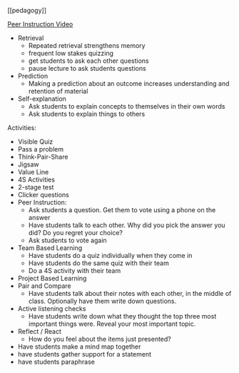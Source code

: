 [[pedagogy]]

[Peer Instruction Video](https://www.youtube.com/watch?v=Z9orbxoRofI)

 - Retrieval
   - Repeated retrieval strengthens memory
   - frequent low stakes quizzing
   - get students to ask each other questions
   - pause lecture to ask students questions
 - Prediction
   - Making a prediction about an outcome increases understanding and retention of material
 - Self-explanation
   - Ask students to explain concepts to themselves in their own words
   - Ask students to explain things to others

Activities:

 - Visible Quiz
 - Pass a problem
 - Think-Pair-Share
 - Jigsaw
 - Value Line
 - 4S Activities
 - 2-stage test
 - Clicker questions
 - Peer Instruction:
   - Ask students a question. Get them to vote using a phone on the answer
   - Have students talk to each other. Why did you pick the answer you did? Do you regret your choice?
   - Ask students to vote again
 - Team Based Learning
   - Have students do a quiz individually when they come in
   - Have students do the same quiz with their team
   - Do a 4S activity with their team
 - Project Based Learning
 - Pair and Compare
   - Have students talk about their notes with each other, in the middle of class. Optionally have them write down questions.
 - Active listening checks
   - Have students write down what they thought the top three most important things were. Reveal your most important topic.
 - Reflect / React
   - How do you feel about the items just presented?
 - Have students make a mind map together
 - have students gather support for a statement
 - have students paraphrase

